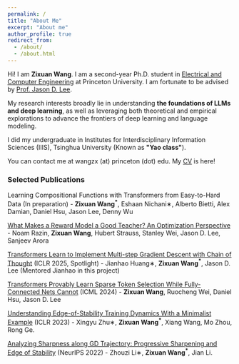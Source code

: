 ```yaml
---
permalink: /
title: "About Me"
excerpt: "About me"
author_profile: true
redirect_from: 
  - /about/
  - /about.html
---
```


Hi! I am **Zixuan Wang**. I am a second-year Ph.D. student in <a href="https://ece.princeton.edu/">Electrical and Computer Engineering</a> at Princeton University. I am fortunate to be advised by <a href="https://jasondlee88.github.io/">Prof. Jason D. Lee</a>.

My research interests broadly lie in understanding **the foundations of LLMs and deep learning**, as well as leveraging
both theoretical and empirical explorations to advance the frontiers of deep learning and language modeling.

I did my undergraduate in Institutes for Interdisciplinary Information Sciences (IIIS), Tsinghua University (Known as **"Yao class"**).

You can contact me at wangzx (at) princeton (dot) edu. My <a href="https://drive.google.com/file/d/1rqGAPJGkswxo4RWdz4DN4GxnNItJiIE4/view?usp=sharing">CV</a> is here!

### Selected Publications

Learning Compositional Functions with Transformers from Easy-to-Hard Data (In preparation)
    - **Zixuan Wang$^*$**, Eshaan Nichani∗, Alberto Bietti, Alex Damian, Daniel Hsu, Jason Lee, Denny Wu

<a href="https://arxiv.org/abs/2503.15477">What Makes a Reward Model a Good Teacher? An Optimization Perspective</a>
    - Noam Razin, **Zixuan Wang**, Hubert Strauss, Stanley Wei, Jason D. Lee, Sanjeev Arora

<a href="https://arxiv.org/abs/2502.21212">Transformers Learn to Implement Multi-step Gradient Descent with Chain of Thought</a> (ICLR 2025, Spotlight)
    - Jianhao Huang∗, **Zixuan Wang$^*$**, Jason D. Lee (Mentored Jianhao in this project)

<a href="https://arxiv.org/abs/2406.06893">Transformers Provably Learn Sparse Token Selection While Fully-Connected Nets Cannot</a> (ICML 2024)
    - **Zixuan Wang**, Ruocheng Wei, Daniel Hsu, Jason D. Lee

<a href="https://arxiv.org/abs/2210.03294">Understanding Edge-of-Stability Training Dynamics With a Minimalist Example</a> (ICLR 2023)
    - Xingyu Zhu∗, **Zixuan Wang$^*$**, Xiang Wang, Mo Zhou, Rong Ge.

<a href="https://arxiv.org/abs/2207.12678">Analyzing Sharpness along GD Trajectory: Progressive Sharpening and Edge of Stability</a> (NeurIPS 2022)
    - Zhouzi Li∗, **Zixuan Wang$^*$**, Jian Li.
